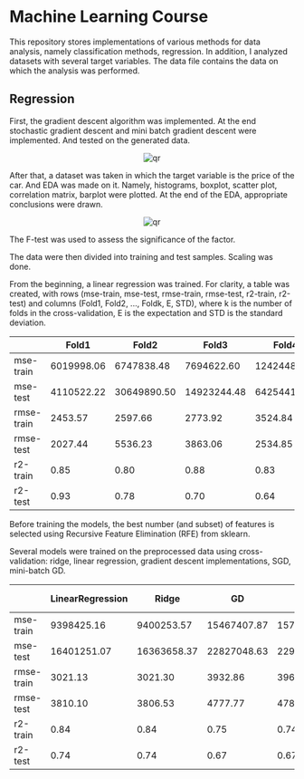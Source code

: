 # Machine Learning Course

This repository stores implementations of various methods for data analysis, namely classification methods, regression. In addition, I analyzed datasets with several target variables. The data file contains the data on which the analysis was performed. 

## Regression

First, the gradient descent algorithm was implemented. At the end stochastic gradient descent and mini batch gradient descent were implemented. And tested on the generated data.

<div align="center">
 <img  src="https://github.com/user-attachments/assets/3bd1acff-072a-44a1-a8e4-ae3ff3049664" alt="qr"/>
</div>

After that, a dataset was taken in which the target variable is the price of the car. And EDA was made on it. Namely, histograms, boxplot, scatter plot, correlation matrix, barplot were plotted. At the end of the EDA, appropriate conclusions were drawn.

<div align="center">
 <img  src="https://github.com/user-attachments/assets/7e8009fc-9ed6-4ea3-b6c4-db77599a669c" alt="qr"/>
</div>

The F-test was used to assess the significance of the factor. 

The data were then divided into training and test samples. Scaling was done.

From the beginning, a linear regression was trained. For clarity, a table was created, with rows (mse-train, mse-test, rmse-train, rmse-test, r2-train, r2-test) and columns (Fold1, Fold2, ..., Foldk, E, STD), where k is the number of folds in the cross-validation, E is the expectation and STD is the standard deviation.
	
					

|           | Fold1          | Fold2         | Fold3      | Fold4      | Fold5      | E          |STD         |
| --------- | -------------- | ------------- | ---------- | ---------- | ---------- | ---------- | ---------- |
| mse-train |6019998.06      |6747838.48     |7694622.60  |12424483.14 |14105183.53 |9398425.16  |3245086.25  |
| mse-test  |4110522.22      |30649890.50    |14923244.48 |6425441.36  |25897156.79 |16401251.07 |10449490.41 |
| rmse-train|2453.57         |2597.66	       |2773.92	    |3524.84	   |3755.69	    |3021.14	   |520.74      |
| rmse-test |2027.44         |5536.23	       |3863.06	    |2534.85	   |5088.92	    |3810.10	   |1372.72     |
| r2-train  |0.85	           |0.80	         |0.88	      |0.83	       |0.84	      |0.84	       |0.03        |
| r2-test   |0.93	           |0.78	         |0.70	      |0.64	       |0.63	      |0.74        |0.11        |


Before training the models, the best number (and subset) of features is selected using Recursive Feature Elimination (RFE) from sklearn.

Several models were trained on the preprocessed data using cross-validation: ridge, linear regression, gradient descent implementations, SGD, mini-batch GD.

|           | LinearRegression | Ridge         | GD         | SGD        | Mini Batch GD |
| --------- | ---------------- | ------------- | ---------- | ---------- | ------------- |
| mse-train |9398425.16	       |9400253.57     |15467407.87 |15710189.60 |15479804.84    |
| mse-test  |16401251.07       |16363658.37    |22827048.63 |22938890.30 |22710667.56    |
| rmse-train|3021.13	       |3021.30	       |3932.86	    |3963.61	 |3934.44        |
| rmse-test |3810.10	       |3806.53	       |4777.77	    |4789.46	 |4765.57        |
| r2-train  |0.84              |0.84	       |0.75	    |0.74	 |0.75           |
| r2-test   |0.74              |0.74	       |0.67	    |0.67	 |0.67           |



